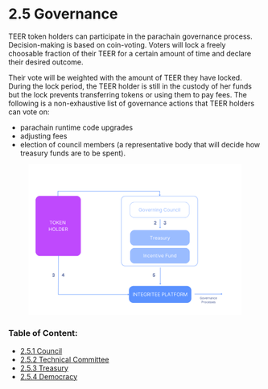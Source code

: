 # 2.5 Governance

TEER token holders can participate in the parachain governance process. Decision-making is based on coin-voting. Voters will lock a freely choosable fraction of their TEER for a certain amount of time and declare their desired outcome.

Their vote will be weighted with the amount of TEER they have locked. During the lock period, the TEER holder is still in the custody of her funds but the lock prevents transferring tokens or using them to pay fees. The following is a non-exhaustive list of governance actions that TEER holders can vote on:

* parachain runtime code upgrades
* adjusting fees
* election of council members (a representative body that will decide how treasury funds are to be spent).

<figure><img src="../../.gitbook/assets/Governance 2.5.png" alt=""><figcaption></figcaption></figure>

### **Table of Content:**

* [2.5.1 Council](2.5.1-council.md)
* [2.5.2 Technical Committee](2.5.2-technical-committee.md)
* [2.5.3 Treasury](2.5.3-treasury.md)
* [2.5.4 Democracy](2.5.4-democracy.md)
